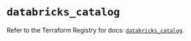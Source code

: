 # `databricks_catalog`

Refer to the Terraform Registry for docs: [`databricks_catalog`](https://registry.terraform.io/providers/databricks/databricks/1.53.0/docs/resources/catalog).
